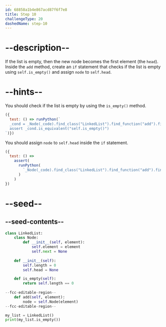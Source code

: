 ```yaml
---
id: 68858a1b4e867acd87f6f7e8
title: Step 10
challengeType: 20
dashedName: step-10
---
```


# --description--

If the list is empty, then the new node becomes the first element (the `head`). Inside the `add` method, create an `if` statement that checks if the list is empty using `self.is_empty()` and assign `node` to `self.head`.

# --hints--

You should check if the list is empty by using the `is_empty()` method.

```js
({
  test: () => runPython(`
  _cond = _Node(_code).find_class("LinkedList").find_function("add").find_ifs()[0].find_conditions()[0]
  assert _cond.is_equivalent("self.is_empty()")
`)})
```

You should assign `node` to `self.head` inside the `if` statement.

```js
({
  test: () =>
    assert(
      runPython(
        `_Node(_code).find_class("LinkedList").find_function("add").find_ifs()[0].find_body().is_equivalent("self.head = node")`
      )
    )
})
```

# --seed--

## --seed-contents--

```py
class LinkedList:
    class Node:
        def __init__(self, element):
            self.element = element
            self.next = None
            
    def __init__(self):
        self.length = 0
        self.head = None

    def is_empty(self):
        return self.length == 0
    
--fcc-editable-region--
    def add(self, element):
        node = self.Node(element)
--fcc-editable-region--

my_list = LinkedList()
print(my_list.is_empty())
```
